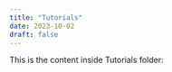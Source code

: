 ```yaml
---
title: "Tutorials"
date: 2023-10-02
draft: false
---
```

This is the content inside Tutorials folder: